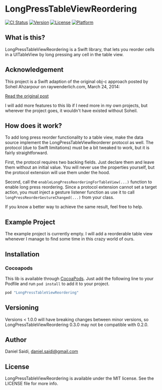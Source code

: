# LongPressTableViewReordering

[![CI Status](http://img.shields.io/travis/danielsaidi/LongPressTableViewReordering.svg?style=flat)](https://travis-ci.org/danielsaidi/LongPressTableViewReordering)
[![Version](https://img.shields.io/cocoapods/v/LongPressTableViewReordering.svg?style=flat)](http://cocoapods.org/pods/LongPressTableViewReordering)
[![License](https://img.shields.io/cocoapods/l/LongPressTableViewReordering.svg?style=flat)](http://cocoapods.org/pods/LongPressTableViewReordering)
[![Platform](https://img.shields.io/cocoapods/p/LongPressTableViewReordering.svg?style=flat)](http://cocoapods.org/pods/LongPressTableViewReordering)


## What is this?

LongPressTableViewReordering is a Swift library, that lets you reorder
cells in a UITableView by long pressing any cell in the table view.



## Acknowledgement

This project is a Swift adaption of the original obj-c approach posted
by Soheil Ahzarpour on raywenderlich.com, March 24, 2014:

[Read the original post](https://www.raywenderlich.com/63089/cookbook-moving-table-view-cells-with-a-long-press-gesture)

I will add more features to this lib if I need more in my own projects,
but wherever the project goes, it wouldn't have existed without Soheil.



## How does it work?

To add long press reorder functionality to a table view, make the data
source implement the LongPressTableViewReorderer protocol as well. The
protocol (due to Swift limitations) must be a bit tweaked to work, but
it is fairly straightforward.

First, the protocol requires two backing fields. Just declare them and
leave them without an initial value. You will never use the properties
yourself, but the protocol extension will use them under the hood.

Second, call the `enableLongPressReorderingForTableView(...)` function
to enable long press reordering. Since a protocol extension cannot set
a target action, you must inject a gesture listener function as use it
to call `longPressReorderGestureChanged(...)` from your class.

If you know a better way to achieve the same result, feel free to help.



## Example Project

The example project is currently empty. I will add a reorderable table
view whenever I manage to find some time in this crazy world of ours.



## Installation


### Cocoapods

This lib is available through [CocoaPods](http://cocoapods.org/). Just
add the following line to your Podfile and run `pod install` to add it
to your project.

```ruby
pod "LongPressTableViewReordering"
```



## Versioning

Versions < 1.0.0 will have breaking changes between minor versions, so
LongPressTableViewReordering 0.3.0 may not be compatible with 0.2.0.



## Author

Daniel Saidi, daniel.saidi@gmail.com



## License

LongPressTableViewReordering is available under the MIT license.
See the LICENSE file for more info.

